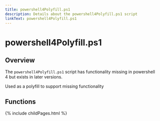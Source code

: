 ```yaml
---
title: powershell4Polyfill.ps1
description: Details about the powershell4Polyfill.ps1 script
linkText: powershell4Polyfill.ps1
---
```


# powershell4Polyfill.ps1

## Overview

The `powershell4Polyfill.ps1` script has functionality missing in powershell 4 but exists in later versions.

Used as a polyfill to support missing functionality

## Functions

{% include childPages.html %}
